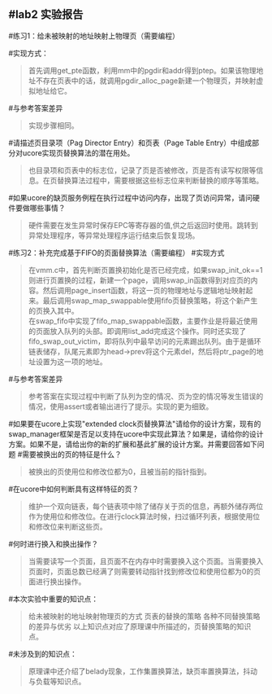 #lab2 实验报告
----

#练习1：给未被映射的地址映射上物理页（需要编程）

#实现方式：
>首先调用get_pte函数，利用mm中的pgdir和addr得到ptep。如果该物理地址不存在页表中的话，就调用pgdir_alloc_page新建一个物理页，并映射虚拟地址给它。

#与参考答案差异
>实现步骤相同。


#请描述页目录项（Pag Director Entry）和页表（Page Table Entry）中组成部分对ucore实现页替换算法的潜在用处。
>也目录项和页表中的标志位，记录了页是否被修改，页是否有读写权限等信息。在页替换算法过程中，需要根据这些标志位来判断替换的顺序等策略。

#如果ucore的缺页服务例程在执行过程中访问内存，出现了页访问异常，请问硬件要做哪些事情？
>硬件需要在发生异常时保存EPC等寄存器的值,供之后返回时使用。跳转到异常处理程序，等异常处理程序运行结束后恢复现场。


#练习2：补充完成基于FIFO的页面替换算法（需要编程）
#实现方式
>在vmm.c中，首先判断页置换初始化是否已经完成，如果swap_init_ok==1则进行页置换的过程，新建一个page，调用swap_in函数得到对应页的内容。然后调用page_insert函数，将这一页的物理地址与逻辑地址映射起来。最后调用swap_map_swappable使用fifo页替换策略，将这个新产生的页换入其中。  
>在swap_fifo中实现了fifo_map_swappable函数，主要作业是将最近使用的页面放入队列的头部。即调用list_add完成这个操作。同时还实现了fifo_swap_out_victim，即将队列中最早访问的元素踢出队列。由于是循环链表储存，队尾元素即为head->prev将这个元素del，然后将ptr_page的地址设置为这一项的地址。

#与参考答案差异
>参考答案在实现过程中判断了队列为空的情况、页为空的情况等发生错误的情况，使用assert或者输出进行了提示。实现的更为细致。

#如果要在ucore上实现"extended clock页替换算法"请给你的设计方案，现有的swap_manager框架是否足以支持在ucore中实现此算法？如果是，请给你的设计方案。如果不是，请给出你的新的扩展和基此扩展的设计方案。并需要回答如下问题
#需要被换出的页的特征是什么？
>被换出的页使用位和修改位都为0，且被当前的指针指到。

#在ucore中如何判断具有这样特征的页？
>维护一个双向链表，每个链表项中除了储存关于页的信息，再额外储存两位作为使用位和修改位。在进行clock算法时候，扫过循环列表，根据使用位和修改位来判断这些页。

#何时进行换入和换出操作？
>当需要读写一个页面，且页面不在内存中时需要换入这个页面。当需要换入页面时，页面总数已经满了则需要转动指针找到修改位和使用位都为0的页面进行换出操作。

#本次实验中重要的知识点：
>给未被映射的地址映射物理页的方式
>页表的替换的策略
>各种不同替换策略的差异与优劣
>以上知识点对应了原理课中所描述的，页替换策略的知识点。

#未涉及到的知识点：  
>原理课中还介绍了belady现象，工作集置换算法，缺页率置换算法，抖动与负载等知识点。

